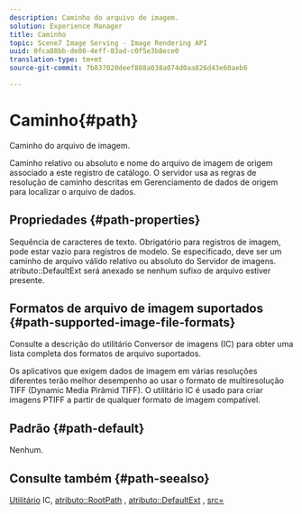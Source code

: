 ```yaml
---
description: Caminho do arquivo de imagem.
solution: Experience Manager
title: Caminho
topic: Scene7 Image Serving - Image Rendering API
uuid: 0fca88bb-de00-4eff-83ad-c0f5e3b8ece0
translation-type: tm+mt
source-git-commit: 7b837020deef888a038a074d0aa826d43e60aeb6

---
```



# Caminho{#path}

Caminho do arquivo de imagem.

Caminho relativo ou absoluto e nome do arquivo de imagem de origem associado a este registro de catálogo. O servidor usa as regras de resolução de caminho descritas em Gerenciamento de dados de origem para localizar o arquivo de dados.

## Propriedades {#path-properties}

Sequência de caracteres de texto. Obrigatório para registros de imagem, pode estar vazio para registros de modelo. Se especificado, deve ser um caminho de arquivo válido relativo ou absoluto do Servidor de imagens. atributo::DefaultExt será anexado se nenhum sufixo de arquivo estiver presente.

## Formatos de arquivo de imagem suportados {#path-supported-image-file-formats}

Consulte a descrição do utilitário Conversor de imagens (IC) para obter uma lista completa dos formatos de arquivo suportados.

Os aplicativos que exigem dados de imagem em várias resoluções diferentes terão melhor desempenho ao usar o formato de multiresolução TIFF (Dynamic Media Pirâmid TIFF). O utilitário IC é usado para criar imagens PTIFF a partir de qualquer formato de imagem compatível.

## Padrão {#path-default}

Nenhum.

## Consulte também {#path-seealso}

[Utilitário](/help/aem-is-ir-api/is-api/is-utils/utilities/r-ic.md) IC, [atributo::RootPath](/help/aem-is-ir-api/is-api/image-catalog/image-serving-api-ref/c-image-catalog-reference/c-attributes-reference/r-rootpath.md) , [atributo::DefaultExt](/help/aem-is-ir-api/is-api/image-catalog/image-serving-api-ref/c-image-catalog-reference/c-attributes-reference/r-defaultext.md) , [src=](/help/aem-is-ir-api/is-api/http-ref/image-serving-api-ref/c-http-protocol-reference/c-command-reference/r-src.md)

<!-- [attribute::LowerCasePaths]() -->